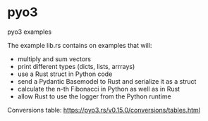 # pyo3
pyo3 examples

The example lib.rs contains on examples that will:
- multiply and sum vectors
- print different types (dicts, lists, arrrays)
- use a Rust struct in Python code
- send a Pydantic Basemodel to Rust and serialize it as a struct
- calculate the n-th Fibonacci in Python as well as in Rust
- allow Rust to use the logger from the Python runtime

Conversions table:
https://pyo3.rs/v0.15.0/conversions/tables.html
